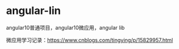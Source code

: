 # angular-lin
angular10普通项目，angular10微应用，angular lib

微应用学习记录：https://www.cnblogs.com/tingying/p/15829957.html
